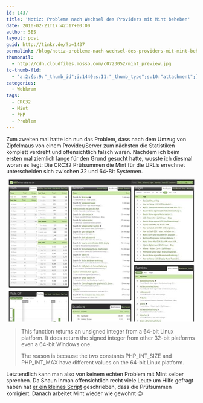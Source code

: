 ```yaml
---
id: 1437
title: 'Notiz: Probleme nach Wechsel des Providers mit Mint beheben'
date: 2010-02-21T17:42:17+00:00
author: SES
layout: post
guid: http://tinkr.de/?p=1437
permalink: /blog/notiz-probleme-nach-wechsel-des-providers-mit-mint-beheben/
thumbnail:
  - http://cdn.cloudfiles.mosso.com/c0723052/mint_preview.jpg
tc-thumb-fld:
  - 'a:2:{s:9:"_thumb_id";i:1440;s:11:"_thumb_type";s:10:"attachment";}'
categories:
  - Webkram
tags:
  - CRC32
  - Mint
  - PHP
  - Problem
---
```

Zum zweiten mal hatte ich nun das Problem, dass nach dem Umzug von Zipfelmaus von einem Provider/Server zum nächsten die Statistiken komplett verdreht und offensichtlich falsch waren. Nachdem ich beim ersten mal ziemlich lange für den Grund gesucht hatte, wusste ich diesmal woran es liegt: Die CRC32 Prüfsummen die Mint für die URL&#8217;s errechnet unterscheiden sich zwischen 32 und 64-Bit Systemen.

<img loading="lazy" src="/assets/2010/02/mint1.jpg" alt="" width="606" height="376" />

> This function returns an unsigned integer from a 64-bit Linux platform. It does return the signed integer from other 32-bit platforms even a 64-bit Windows one.
>
> The reason is because the two constants PHP\_INT\_SIZE and PHP\_INT\_MAX have different values on the 64-bit Linux platform.

Letztendlich kann man also von keinem echten Problem mit Mint selber sprechen. Da Shaun Inman offensichtlich recht viele Leute um Hilfe gefragt haben hat [er ein kleines Script](http://haveamint.com/tmp/checksums.php.zip) geschrieben, dass die Prüfsummen korrigiert. Danach arbeitet Mint wieder wie gewohnt 😉
